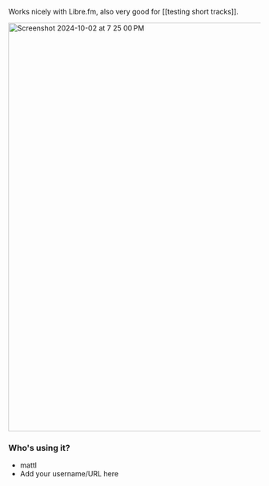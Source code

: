 Works nicely with Libre.fm, also very good for [[testing short tracks]].

<img width="815" alt="Screenshot 2024-10-02 at 7 25 00 PM" alt="Screenshot of DeaDBeeF music player's last.fm plugin settings with turtle.libre.fm in the scrobble URL field" src="https://github.com/user-attachments/assets/76f2c507-4808-4451-9060-04dc6027b722">

### Who's using it?

* mattl
* Add your username/URL here